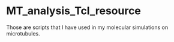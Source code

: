 # MT_analysis_Tcl_resource
Those are scripts that I have used in my molecular simulations on microtubules.
